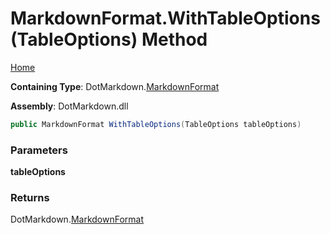 <a name="_top"></a>

# MarkdownFormat\.WithTableOptions\(TableOptions\) Method

[Home](../../../README.md#_top)

**Containing Type**: DotMarkdown\.[MarkdownFormat](../README.md#_top)

**Assembly**: DotMarkdown\.dll

```csharp
public MarkdownFormat WithTableOptions(TableOptions tableOptions)
```

### Parameters

**tableOptions**

### Returns

DotMarkdown\.[MarkdownFormat](../README.md#_top)

